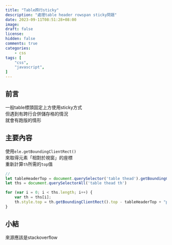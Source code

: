 ```yaml
---
title: "Table跨行sticky"
description: "處理table header rowspan sticky問題"
date: 2023-09-11T08:51:28+08:00
image: 
draft: false
license: 
hidden: false
comments: true
categories:
    - css
tags: [
    "css",
    "javascript",
]
---
```


## 前言

一般table標頭固定上方使用sticky方式  
但遇到有跨行合併儲存格的情況  
就會有跑版的情形  

## 主要內容

使用`ele.getBoundingClientRect()`  
來取得元素「相對於視窗」的座標  
重新計算`th`所需的`top`值  
```javascript
//
let tableHeaderTop = document.querySelector('table thead').getBoundingClientRect().top;
let ths = document.querySelectorAll('table thead th')

for (var i = 0; i < ths.length; i++) {
    var th = ths[i];
    th.style.top = th.getBoundingClientRect().top - tableHeaderTop + "px";
}
```

## 小結

來源應該是stackoverflow